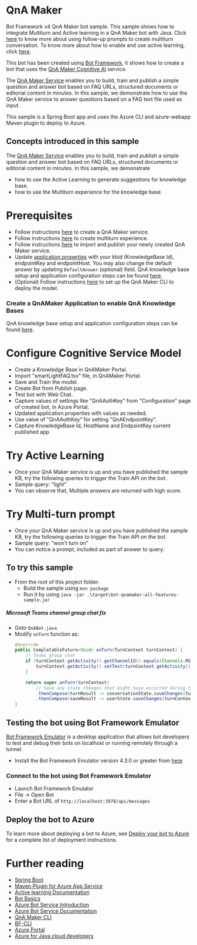 ﻿# QnA Maker

Bot Framework v4 QnA Maker bot sample. This sample shows how to integrate Multiturn and Active learning in a QnA Maker bot with Java. Click [here][72] to know more about using follow-up prompts to create multiturn conversation. To know more about how to enable and use active learning, click [here][71].

This bot has been created using [Bot Framework](https://dev.botframework.com), it shows how to create a bot that uses the [QnA Maker Cognitive AI](https://www.qnamaker.ai) service.

The [QnA Maker Service](https://www.qnamaker.ai) enables you to build, train and publish a simple question and answer bot based on FAQ URLs, structured documents or editorial content in minutes. In this sample, we demonstrate how to use the QnA Maker service to answer questions based on a FAQ text file used as input.

This sample is a Spring Boot app and uses the Azure CLI and azure-webapp Maven plugin to deploy to Azure.

## Concepts introduced in this sample
The [QnA Maker Service][7] enables you to build, train and publish a simple question and answer bot based on FAQ URLs, structured documents or editorial content in minutes.
In this sample, we demonstrate
- how to use the Active Learning to generate suggestions for knowledge base.
- how to use the Multiturn experience for the knowledge base.

# Prerequisites
- Follow instructions [here](https://docs.microsoft.com/en-us/azure/cognitive-services/qnamaker/how-to/set-up-qnamaker-service-azure) to create a QnA Maker service.
- Follow instructions [here](https://docs.microsoft.com/en-us/azure/cognitive-services/qnamaker/how-to/multiturn-conversation) to create multiturn experience.
- Follow instructions [here](https://docs.microsoft.com/en-us/azure/cognitive-services/qnamaker/quickstarts/create-publish-knowledge-base) to import and publish your newly created QnA Maker service.
- Update [application.properties](src/main/resources/application.properties) with your kbid (KnowledgeBase Id), endpointKey and endpointHost. You may also change the default answer by updating `DefaultAnswer` (optional) field. QnA knowledge base setup and application configuration steps can be found [here](https://aka.ms/qna-instructions).
- (Optional) Follow instructions [here](https://github.com/microsoft/botframework-cli/tree/main/packages/qnamaker) to set up the
  QnA Maker CLI to deploy the model.

### Create a QnAMaker Application to enable QnA Knowledge Bases

QnA knowledge base setup and application configuration steps can be found [here](https://aka.ms/qna-instructions).

# Configure Cognitive Service Model
- Create a Knowledge Base in QnAMaker Portal.
- Import "smartLightFAQ.tsv" file, in QnAMaker Portal.
- Save and Train the model.
- Create Bot from Publish page.
- Test bot with Web Chat.
- Capture values of settings like "QnAAuthKey" from "Configuration" page of created bot, in Azure Portal.
- Updated application.properties with values as needed.
- Use value of "QnAAuthKey" for setting "QnAEndpointKey".
- Capture KnowledgeBase Id, HostName and EndpointKey current published app

# Try Active Learning
- Once your QnA Maker service is up and you have published the sample KB, try the following queries to trigger the Train API on the bot.
- Sample query: "light"
- You can observe that, Multiple answers are returned with high score.

# Try Multi-turn prompt
- Once your QnA Maker service is up and you have published the sample KB, try the following queries to trigger the Train API on the bot.
- Sample query: "won't turn on"
- You can notice a prompt, included as part of  answer to query.

## To try this sample

- From the root of this project folder:
    - Build the sample using `mvn package`
    - Run it by using `java -jar .\target\bot-qnamaker-all-features-sample.jar`

##### Microsoft Teams channel group chat fix
- Goto `QnABot.java`
- Modify `onTurn` function as:
    ```java
    @Override
    public CompletableFuture<Void> onTurn(TurnContext turnContext) {
        // Teams group chat
        if (turnContext.getActivity().getChannelId().equals(Channels.MSTEAMS)) {
            turnContext.getActivity().setText(turnContext.getActivity().removeRecipientMention());
        }

        return super.onTurn(turnContext)
            // Save any state changes that might have occurred during the turn.
            .thenCompose(turnResult -> conversationState.saveChanges(turnContext, false))
            .thenCompose(saveResult -> userState.saveChanges(turnContext, false));
    }
    ```

## Testing the bot using Bot Framework Emulator

[Bot Framework Emulator](https://github.com/microsoft/botframework-emulator) is a desktop application that allows bot developers to test and debug their bots on localhost or running remotely through a tunnel.

- Install the Bot Framework Emulator version 4.3.0 or greater from [here](https://github.com/Microsoft/BotFramework-Emulator/releases)

### Connect to the bot using Bot Framework Emulator

- Launch Bot Framework Emulator
- File -> Open Bot
- Enter a Bot URL of `http://localhost:3978/api/messages`

## Deploy the bot to Azure

To learn more about deploying a bot to Azure, see [Deploy your bot to Azure](https://aka.ms/azuredeployment) for a complete list of deployment instructions.
# Further reading
- [Spring Boot][160]
- [Maven Plugin for Azure App Service][161]
- [Active learning Documentation][40]
- [Bot Basics][90]
- [Azure Bot Service Introduction][100]
- [Azure Bot Service Documentation][110]
- [QnA Maker CLI][170]
- [BF-CLI][130]
- [Azure Portal][140]
- [Azure for Java cloud developers][162]

[1]: https://dev.botframework.com
[4]: https://docs.microsoft.com/en-us/azure/bot-service/bot-service-overview-introduction?view=azure-bot-service-4.0
[5]: https://github.com/microsoft/botframework-emulator
[6]: https://aka.ms/botframeworkemulator
[7]: https://www.qnamaker.ai

[40]: https://docs.microsoft.com/en-us/azure/cognitive-services/qnamaker/how-to/improve-knowledge-base
[50]: https://docs.microsoft.com/en-us/azure/bot-service/bot-builder-howto-deploy-azure?view=azure-bot-service-4.0
[60]: https://portal.azure.com
[70]: https://azure.microsoft.com/get-started/
[90]: https://docs.microsoft.com/en-us/azure/bot-service/bot-builder-basics?view=azure-bot-service-4.0
[100]: https://docs.microsoft.com/en-us/azure/bot-service/bot-service-overview-introduction?view=azure-bot-service-4.0
[110]: https://docs.microsoft.com/en-us/azure/bot-service/?view=azure-bot-service-4.0
[120]: https://docs.microsoft.com/en-us/cli/azure/?view=azure-cli-latest
[130]: https://github.com/microsoft/botframework-cli
[140]: https://portal.azure.com
[150]: https://www.luis.ai
[160]: https://spring.io/projects/spring-boot
[161]: https://github.com/microsoft/azure-maven-plugins/tree/develop/azure-webapp-maven-plugin
[162]: https://docs.microsoft.com/en-us/azure/java/?view=azure-java-stable
[170]: https://github.com/microsoft/botframework-cli/tree/main/packages/qnamaker

[71]: https://docs.microsoft.com/en-us/azure/cognitive-services/qnamaker/how-to/improve-knowledge-base
[72]: https://docs.microsoft.com/en-us/azure/cognitive-services/qnamaker/how-to/multiturn-conversation
